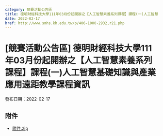 ```yaml
---
category: 競賽活動公告區
title: 德明財經科技大學111年03月份起開辦之【人工智慧素養系列課程】課程(一)人工智慧基礎知識與產業應用遠距教學課程資訊
date: 2022-02-17
href: http://www.smhs.kh.edu.tw/p/406-1000-2932,r21.php
---
```


# [競賽活動公告區] 德明財經科技大學111年03月份起開辦之【人工智慧素養系列課程】課程(一)人工智慧基礎知識與產業應用遠距教學課程資訊

發布日期：2022-02-17

<div><div></div><div></div></div>

## 附件

- [附件.zip](https://www.smhs.kh.edu.tw/app/index.php?Action=downloadfile&file=WVhSMFlXTm9Mekl5TDNCMFlWOHlOalEzWHpVMk16QXhNVEZmTnpFd056VXVlbWx3&fname=DGGGROTSYWQO41XX50LKSWHGRK30OOLKDGUWTSKK4125MLVWKPROVTPOUSSSPKPO)
